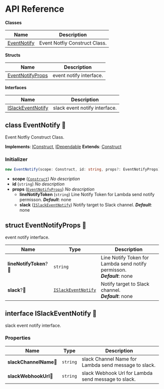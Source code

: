 # API Reference

**Classes**

Name|Description
----|-----------
[EventNotify](#cdk-events-notify-eventnotify)|Event Notfiy Construct Class.


**Structs**

Name|Description
----|-----------
[EventNotifyProps](#cdk-events-notify-eventnotifyprops)|event notify interface.


**Interfaces**

Name|Description
----|-----------
[ISlackEventNotify](#cdk-events-notify-islackeventnotify)|slack event notify interface.



## class EventNotify 🔹 <a id="cdk-events-notify-eventnotify"></a>

Event Notfiy Construct Class.

__Implements__: [IConstruct](#constructs-iconstruct), [IDependable](#constructs-idependable)
__Extends__: [Construct](#constructs-construct)

### Initializer




```ts
new EventNotify(scope: Construct, id: string, props?: EventNotifyProps)
```

* **scope** (<code>[Construct](#constructs-construct)</code>)  *No description*
* **id** (<code>string</code>)  *No description*
* **props** (<code>[EventNotifyProps](#cdk-events-notify-eventnotifyprops)</code>)  *No description*
  * **lineNotifyToken** (<code>string</code>)  Line Notify Token for Lambda send notify permisson. __*Default*__: none
  * **slack** (<code>[ISlackEventNotify](#cdk-events-notify-islackeventnotify)</code>)  Notify target to Slack channel. __*Default*__: none




## struct EventNotifyProps 🔹 <a id="cdk-events-notify-eventnotifyprops"></a>


event notify interface.



Name | Type | Description 
-----|------|-------------
**lineNotifyToken**?🔹 | <code>string</code> | Line Notify Token for Lambda send notify permisson.<br/>__*Default*__: none
**slack**?🔹 | <code>[ISlackEventNotify](#cdk-events-notify-islackeventnotify)</code> | Notify target to Slack channel.<br/>__*Default*__: none



## interface ISlackEventNotify 🔹 <a id="cdk-events-notify-islackeventnotify"></a>


slack event notify interface.

### Properties


Name | Type | Description 
-----|------|-------------
**slackChannelName**🔹 | <code>string</code> | slack Channel Name for Lambda send message to slack.
**slackWebhookUrl**🔹 | <code>string</code> | slack Webhook Url for Lambda send message to slack.



